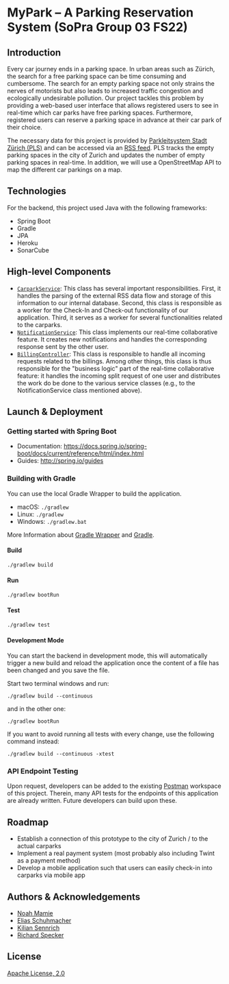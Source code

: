 # MyPark – A Parking Reservation System (SoPra Group 03 FS22)


## Introduction

Every car journey ends in a parking space. In urban areas such as Zürich, the search for a
free parking space can be time consuming and cumbersome. The search for an empty parking
space not only strains the nerves of motorists but also leads to increased traffic congestion and
ecologically undesirable pollution. Our project tackles this problem by providing a web-based user
interface that allows registered users to see in real-time which car parks have free parking spaces.
Furthermore, registered users can reserve a parking space in advance at their car park of their choice.
<br />

The necessary data for this project is provided by [Parkleitsystem Stadt Zürich (PLS)](https://www.pls-zh.ch/info.jsp) and can
be accessed via an [RSS feed](https://www.pls-zh.ch/plsFeed/rss). PLS tracks the empty parking spaces in the city of Zurich and
updates the number of empty parking spaces in real-time. In addition, we will use a OpenStreetMap API
to map the different car parkings on a map. 

## Technologies

For the backend, this project used Java with the following frameworks:

- Spring Boot
- Gradle
- JPA
- Heroku
- SonarCube

## High-level Components

- [`CarparkService`](https://github.com/sopra-fs22-group-03/sopra-fs22-group-03-server/blob/master/src/main/java/ch/uzh/ifi/hase/soprafs22/service/CarparkService.java):
    This class has several important responsibilities. First, it handles the parsing of the external RSS data flow and
    storage of this information to our internal database. Second, this class is responsible as a worker for the Check-In
    and Check-out functionality of our application. Third, it serves as a worker for several functionalities related to
    the carparks.
- [`NotificationService`](https://github.com/sopra-fs22-group-03/sopra-fs22-group-03-server/blob/master/src/main/java/ch/uzh/ifi/hase/soprafs22/service/NotificationService.java):
    This class implements our real-time collaborative feature. It creates new notifications and handles the corresponding
    response sent by the other user.
- [`BillingController`](https://github.com/sopra-fs22-group-03/sopra-fs22-group-03-server/blob/master/src/main/java/ch/uzh/ifi/hase/soprafs22/controller/BillingController.java):
    This class is responsible to handle all incoming requests related to the billings. Among other things, this class is
    thus responsible for the "business logic" part of the real-time collaborative feature: it handles the incoming split
    request of one user and distributes the work do be done to the various service classes (e.g., to the NotificationService
    class mentioned above).

## Launch & Deployment

### Getting started with Spring Boot

-   Documentation: https://docs.spring.io/spring-boot/docs/current/reference/html/index.html
-   Guides: http://spring.io/guides

### Building with Gradle

You can use the local Gradle Wrapper to build the application.

-   macOS: `./gradlew`
-   Linux: `./gradlew`
-   Windows: `./gradlew.bat`

More Information about [Gradle Wrapper](https://docs.gradle.org/current/userguide/gradle_wrapper.html) and [Gradle](https://gradle.org/docs/).

#### Build

```bash
./gradlew build
```

#### Run

```bash
./gradlew bootRun
```

#### Test

```bash
./gradlew test
```

#### Development Mode

You can start the backend in development mode, this will automatically trigger a new build and reload the application
once the content of a file has been changed and you save the file.

Start two terminal windows and run:

`./gradlew build --continuous`

and in the other one:

`./gradlew bootRun`

If you want to avoid running all tests with every change, use the following command instead:

`./gradlew build --continuous -xtest`

### API Endpoint Testing

Upon request, developers can be added to the existing [Postman](https://www.getpostman.com) workspace of this project. Therein, many API tests for
the endpoints of this application are already written. Future developers can build upon these.


## Roadmap

- Establish a connection of this prototype to the city of Zurich / to the actual carparks
- Implement a real payment system (most probably also including Twint as a payment method)
- Develop a mobile application such that users can easily check-in into carparks via mobile app

## Authors & Acknowledgements

-   [Noah Mamie](https://github.com/nmamie)
-   [Elias Schuhmacher](https://github.com/e-schuh)
-   [Kilian Sennrich](https://github.com/ksennr)
-   [Richard Specker](https://github.com/rspecker)

## License

[Apache License, 2.0](./LICENSE)

